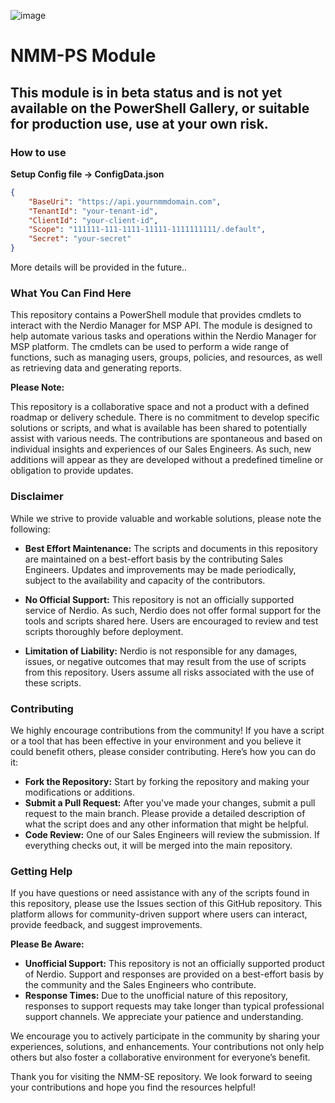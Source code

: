 ![image](https://github.com/Get-Nerdio/NMM-SE/assets/52416805/5c8dd05e-84a7-49f9-8218-64412fdaffaf)

# NMM-PS Module

## This module is in beta status and is not yet available on the PowerShell Gallery, or suitable for production use, use at your own risk.

### How to use

**Setup Config file -> ConfigData.json**

```json
{
    "BaseUri": "https://api.yournmmdomain.com",
    "TenantId": "your-tenant-id",
    "ClientId": "your-client-id",
    "Scope": "111111-111-1111-11111-1111111111/.default",
    "Secret": "your-secret"
}
```
More details will be provided in the future..




### What You Can Find Here

This repository contains a PowerShell module that provides cmdlets to interact with the Nerdio Manager for MSP API. The module is designed to help automate various tasks and operations within the Nerdio Manager for MSP platform. The cmdlets can be used to perform a wide range of functions, such as managing users, groups, policies, and resources, as well as retrieving data and generating reports.

**Please Note:**

This repository is a collaborative space and not a product with a defined roadmap or delivery schedule. There is no commitment to develop specific solutions or scripts, and what is available has been shared to potentially assist with various needs. The contributions are spontaneous and based on individual insights and experiences of our Sales Engineers. As such, new additions will appear as they are developed without a predefined timeline or obligation to provide updates.

### Disclaimer
While we strive to provide valuable and workable solutions, please note the following:

- **Best Effort Maintenance:** The scripts and documents in this repository are maintained on a best-effort basis by the contributing Sales Engineers. Updates and improvements may be made periodically, subject to the availability and capacity of the contributors.

- **No Official Support:** This repository is not an officially supported service of Nerdio. As such, Nerdio does not offer formal support for the tools and scripts shared here. Users are encouraged to review and test scripts thoroughly before deployment.

- **Limitation of Liability:** Nerdio is not responsible for any damages, issues, or negative outcomes that may result from the use of scripts from this repository. Users assume all risks associated with the use of these scripts.

### Contributing
We highly encourage contributions from the community! If you have a script or a tool that has been effective in your environment and you believe it could benefit others, please consider contributing. Here’s how you can do it:

- **Fork the Repository:** Start by forking the repository and making your modifications or additions.
- **Submit a Pull Request:** After you've made your changes, submit a pull request to the main branch. Please provide a detailed description of what the script does and any other information that might be helpful.
- **Code Review:** One of our Sales Engineers will review the submission. If everything checks out, it will be merged into the main repository.

### Getting Help

If you have questions or need assistance with any of the scripts found in this repository, please use the Issues section of this GitHub repository. This platform allows for community-driven support where users can interact, provide feedback, and suggest improvements.

**Please Be Aware:**

- **Unofficial Support:** This repository is not an officially supported product of Nerdio. Support and responses are provided on a best-effort basis by the community and the Sales Engineers who contribute.
- **Response Times:** Due to the unofficial nature of this repository, responses to support requests may take longer than typical professional support channels. We appreciate your patience and understanding.

We encourage you to actively participate in the community by sharing your experiences, solutions, and enhancements. Your contributions not only help others but also foster a collaborative environment for everyone’s benefit.

Thank you for visiting the NMM-SE repository. We look forward to seeing your contributions and hope you find the resources helpful!


